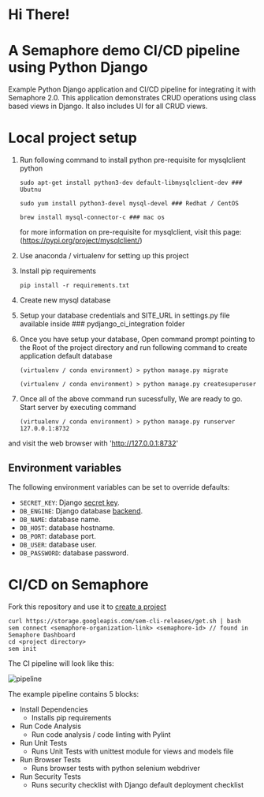 # Hi There!
# A Semaphore demo CI/CD pipeline using Python Django

Example Python Django application and CI/CD pipeline for integrating it with Semaphore 2.0.
This application demonstrates CRUD operations using class based views in Django. It also includes UI for all CRUD views.

# Local project setup

1. Run following command to install python pre-requisite for mysqlclient python 
   ```
   sudo apt-get install python3-dev default-libmysqlclient-dev ### Ubutnu
   
   sudo yum install python3-devel mysql-devel ### Redhat / CentOS
   
   brew install mysql-connector-c ### mac os
   ```
   for more information on pre-requisite for mysqlclient, visit this page: (https://pypi.org/project/mysqlclient/)

2. Use anaconda / virtualenv for setting up this project

3. Install pip requirements
   ```
   pip install -r requirements.txt
   ```
4. Create new mysql database

5. Setup your database credentials and SITE_URL in settings.py file available inside ### pydjango_ci_integration folder

6. Once you have setup your database, Open command prompt pointing to the Root of the project directory and run following command to create application default database
   ```
   (virtualenv / conda environment) > python manage.py migrate
   
   (virtualenv / conda environment) > python manage.py createsuperuser
   ```
7. Once all of the above command run sucessfully, We are ready to go. Start server by executing command
   ```
   (virtualenv / conda environment) > python manage.py runserver 127.0.0.1:8732
   ```
  and visit the web browser with 'http://127.0.0.1:8732'
  
## Environment variables

The following environment variables can be set to override defaults:

- `SECRET_KEY`: Django [secret key](https://docs.djangoproject.com/en/2.2/ref/settings/#secret-key).
- `DB_ENGINE`: Django database [backend](https://docs.djangoproject.com/en/2.2/ref/databases/).
- `DB_NAME`: database name.
- `DB_HOST`: database hostname.
- `DB_PORT`: database port.
- `DB_USER`: database user.
- `DB_PASSWORD`: database password.

# CI/CD on Semaphore

Fork this repository and use it to [create a project](https://docs.semaphoreci.com/article/63-your-first-project)
   ```
   curl https://storage.googleapis.com/sem-cli-releases/get.sh | bash
   sem connect <semaphore-organization-link> <semaphore-id> // found in Semaphore Dashboard
   cd <project directory>
   sem init
   ```
The CI pipeline will look like this:

![pipeline](https://github.com/semaphoreci-demos/semaphore-demo-python-django/blob/master/pydjango_ci_integration/pipepline.png)

The example pipeline contains 5 blocks:

* Install Dependencies
   * Installs pip requirements
* Run Code Analysis
   * Run code analysis / code linting with Pylint
* Run Unit Tests
   * Runs Unit Tests with unittest module for views and models file
* Run Browser Tests
   * Runs browser tests with python selenium webdriver
* Run Security Tests
   * Runs security checklist with Django default deployment checklist
   
